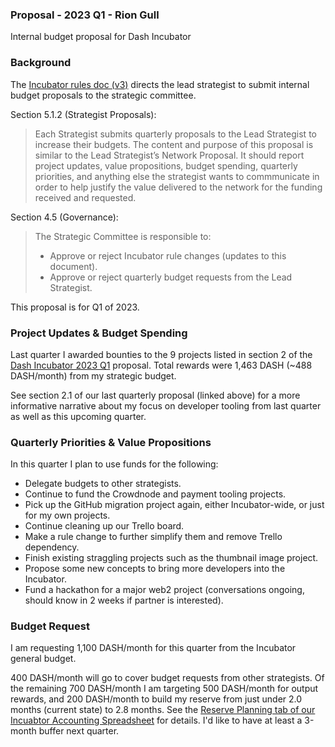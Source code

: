 ### Proposal - 2023 Q1 - Rion Gull

Internal budget proposal for Dash Incubator

### Background

The [Incubator rules doc (v3)](https://github.com/dashincubator/dash-incubator-rules/blob/042fde0eea2340a2a8c9fa3483ad8f764d94fe31/rules.md) directs the lead strategist to submit internal budget proposals to the strategic committee.

Section 5.1.2 (Strategist Proposals):

> Each Strategist submits quarterly proposals to the Lead Strategist to increase their budgets. The content and purpose of this proposal is similar to the Lead Strategist’s Network Proposal. It should report project updates, value propositions, budget spending, quarterly priorities, and anything else the strategist wants to commmunicate in order to help justify the value delivered to the network for the funding received and requested.

Section 4.5 (Governance):

> The Strategic Committee is responsible to:
> 
> * Approve or reject Incubator rule changes (updates to this document).
> * Approve or reject quarterly budget requests from the Lead Strategist.

This proposal is for Q1 of 2023.

### Project Updates & Budget Spending

Last quarter I awarded bounties to the 9 projects listed in section 2 of the [Dash Incubator 2023 Q1](https://www.dashcentral.org/p/dash-incubator-2023-q1) proposal.  Total rewards were 1,463 DASH (~488 DASH/month) from my strategic budget.

See section 2.1 of our last quarterly proposal (linked above) for a more informative narrative about my focus on developer tooling from last quarter as well as this upcoming quarter. 

### Quarterly Priorities & Value Propositions

In this quarter I plan to use funds for the following:

* Delegate budgets to other strategists.
* Continue to fund the Crowdnode and payment tooling projects.
* Pick up the GitHub migration project again, either Incubator-wide, or just for my own projects.
* Continue cleaning up our Trello board.
* Make a rule change to further simplify them and remove Trello dependency.
* Finish existing straggling projects such as the thumbnail image project.
* Propose some new concepts to bring more developers into the Incubator.
* Fund a hackathon for a major web2 project (conversations ongoing, should know in 2 weeks if partner is interested).

### Budget Request

I am requesting 1,100 DASH/month for this quarter from the Incubator general budget.  

400 DASH/month will go to cover budget requests from other strategists.  Of the remaining 700 DASH/month I am targeting 500 DASH/month for output rewards, and 200 DASH/month to build my reserve from just under 2.0 months (current state) to 2.8 months.  See the [Reserve Planning tab of our Incuabtor Accounting Spreadsheet](https://docs.google.com/spreadsheets/d/1mhXlo4ylqWLLSYN4MGiLWlp7Gq3jrsDt0kB701dwMNU/edit#gid=118961896) for details.  I'd like to have at least a 3-month buffer next quarter.
